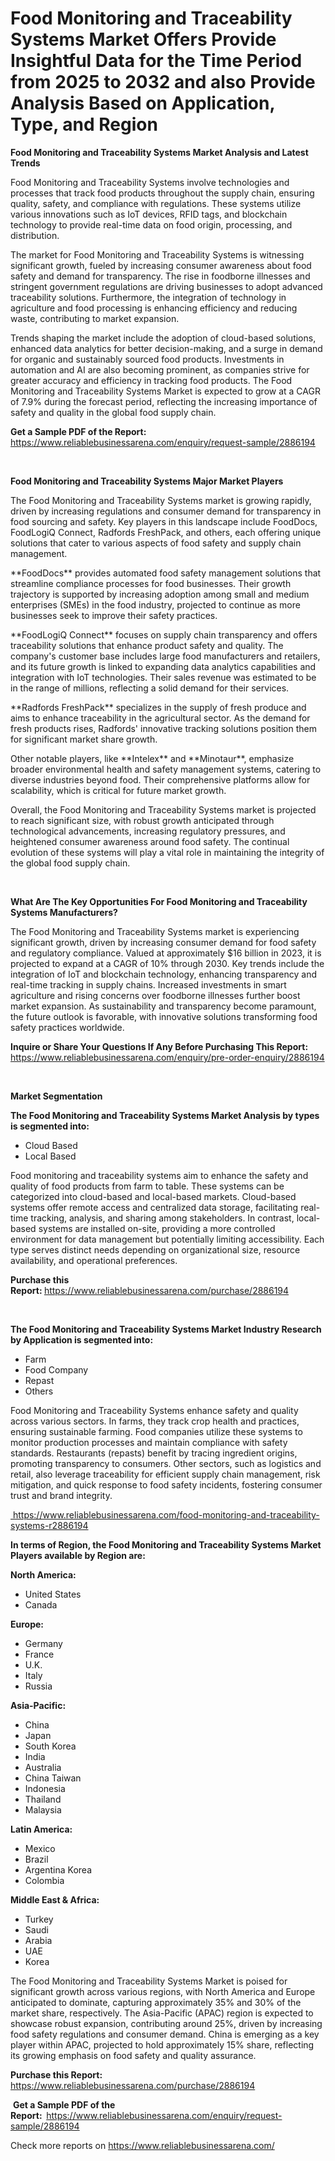 <p><h1>Food Monitoring and Traceability Systems Market Offers Provide Insightful Data for the Time Period from 2025 to 2032 and also Provide Analysis Based on Application, Type, and Region</h1></p><p><strong>Food Monitoring and Traceability Systems Market Analysis and Latest Trends</strong></p>
<p><p>Food Monitoring and Traceability Systems involve technologies and processes that track food products throughout the supply chain, ensuring quality, safety, and compliance with regulations. These systems utilize various innovations such as IoT devices, RFID tags, and blockchain technology to provide real-time data on food origin, processing, and distribution. </p><p>The market for Food Monitoring and Traceability Systems is witnessing significant growth, fueled by increasing consumer awareness about food safety and demand for transparency. The rise in foodborne illnesses and stringent government regulations are driving businesses to adopt advanced traceability solutions. Furthermore, the integration of technology in agriculture and food processing is enhancing efficiency and reducing waste, contributing to market expansion.</p><p>Trends shaping the market include the adoption of cloud-based solutions, enhanced data analytics for better decision-making, and a surge in demand for organic and sustainably sourced food products. Investments in automation and AI are also becoming prominent, as companies strive for greater accuracy and efficiency in tracking food products. The Food Monitoring and Traceability Systems Market is expected to grow at a CAGR of 7.9% during the forecast period, reflecting the increasing importance of safety and quality in the global food supply chain.</p></p>
<p><strong>Get a Sample PDF of the Report:&nbsp;</strong> <a href="https://www.reliablebusinessarena.com/enquiry/request-sample/2886194?utm_campaign=3262&utm_medium=2&utm_source=Github&utm_content=ia&utm_term=13032025&utm_id=food-monitoring-and-traceability-systems">https://www.reliablebusinessarena.com/enquiry/request-sample/2886194</a></p>
<p>&nbsp;</p>
<p><strong>Food Monitoring and Traceability Systems Major Market Players</strong></p>
<p><p>The Food Monitoring and Traceability Systems market is growing rapidly, driven by increasing regulations and consumer demand for transparency in food sourcing and safety. Key players in this landscape include FoodDocs, FoodLogiQ Connect, Radfords FreshPack, and others, each offering unique solutions that cater to various aspects of food safety and supply chain management.</p><p>**FoodDocs** provides automated food safety management solutions that streamline compliance processes for food businesses. Their growth trajectory is supported by increasing adoption among small and medium enterprises (SMEs) in the food industry, projected to continue as more businesses seek to improve their safety practices.</p><p>**FoodLogiQ Connect** focuses on supply chain transparency and offers traceability solutions that enhance product safety and quality. The company's customer base includes large food manufacturers and retailers, and its future growth is linked to expanding data analytics capabilities and integration with IoT technologies. Their sales revenue was estimated to be in the range of millions, reflecting a solid demand for their services.</p><p>**Radfords FreshPack** specializes in the supply of fresh produce and aims to enhance traceability in the agricultural sector. As the demand for fresh products rises, Radfords' innovative tracking solutions position them for significant market share growth.</p><p>Other notable players, like **Intelex** and **Minotaur**, emphasize broader environmental health and safety management systems, catering to diverse industries beyond food. Their comprehensive platforms allow for scalability, which is critical for future market growth.</p><p>Overall, the Food Monitoring and Traceability Systems market is projected to reach significant size, with robust growth anticipated through technological advancements, increasing regulatory pressures, and heightened consumer awareness around food safety. The continual evolution of these systems will play a vital role in maintaining the integrity of the global food supply chain.</p></p>
<p>&nbsp;</p>
<p><strong>What Are The Key Opportunities For Food Monitoring and Traceability Systems Manufacturers?</strong></p>
<p><p>The Food Monitoring and Traceability Systems market is experiencing significant growth, driven by increasing consumer demand for food safety and regulatory compliance. Valued at approximately $16 billion in 2023, it is projected to expand at a CAGR of 10% through 2030. Key trends include the integration of IoT and blockchain technology, enhancing transparency and real-time tracking in supply chains. Increased investments in smart agriculture and rising concerns over foodborne illnesses further boost market expansion. As sustainability and transparency become paramount, the future outlook is favorable, with innovative solutions transforming food safety practices worldwide.</p></p>
<p><strong>Inquire or Share Your Questions If Any Before Purchasing This Report:</strong> <a href="https://www.reliablebusinessarena.com/enquiry/pre-order-enquiry/2886194?utm_campaign=3262&utm_medium=2&utm_source=Github&utm_content=ia&utm_term=13032025&utm_id=food-monitoring-and-traceability-systems">https://www.reliablebusinessarena.com/enquiry/pre-order-enquiry/2886194</a></p>
<p>&nbsp;</p>
<p><strong>Market Segmentation</strong></p>
<p><strong>The Food Monitoring and Traceability Systems Market Analysis by types is segmented into:</strong></p>
<p><ul><li> Cloud Based</li><li>Local Based </li></ul></p>
<p><p>Food monitoring and traceability systems aim to enhance the safety and quality of food products from farm to table. These systems can be categorized into cloud-based and local-based markets. Cloud-based systems offer remote access and centralized data storage, facilitating real-time tracking, analysis, and sharing among stakeholders. In contrast, local-based systems are installed on-site, providing a more controlled environment for data management but potentially limiting accessibility. Each type serves distinct needs depending on organizational size, resource availability, and operational preferences.</p></p>
<p><strong>Purchase this Report:&nbsp;</strong><a href="https://www.reliablebusinessarena.com/purchase/2886194?utm_campaign=3262&utm_medium=2&utm_source=Github&utm_content=ia&utm_term=13032025&utm_id=food-monitoring-and-traceability-systems">https://www.reliablebusinessarena.com/purchase/2886194</a></p>
<p>&nbsp;</p>
<p><strong>The Food Monitoring and Traceability Systems Market Industry Research by Application is segmented into:</strong></p>
<p><ul><li> Farm</li><li>Food Company</li><li>Repast</li><li>Others </li></ul></p>
<p><p>Food Monitoring and Traceability Systems enhance safety and quality across various sectors. In farms, they track crop health and practices, ensuring sustainable farming. Food companies utilize these systems to monitor production processes and maintain compliance with safety standards. Restaurants (repasts) benefit by tracing ingredient origins, promoting transparency to consumers. Other sectors, such as logistics and retail, also leverage traceability for efficient supply chain management, risk mitigation, and quick response to food safety incidents, fostering consumer trust and brand integrity.</p></p>
<p><a href="https://www.reliablebusinessarena.com/food-monitoring-and-traceability-systems-r2886194?utm_campaign=3262&utm_medium=2&utm_source=Github&utm_content=ia&utm_term=13032025&utm_id=food-monitoring-and-traceability-systems">&nbsp;https://www.reliablebusinessarena.com/food-monitoring-and-traceability-systems-r2886194</a></p>
<p><strong>In terms of Region, the Food Monitoring and Traceability Systems Market Players available by Region are:</strong></p>
<p>
    <p> <strong> North America: </strong>
        <ul>
            <li>United States</li>
            <li>Canada</li>
        </ul>
        </p> 
    <p> <strong> Europe: </strong>
        <ul>
            <li>Germany</li>
            <li>France</li>
            <li>U.K.</li>
            <li>Italy</li>
            <li>Russia</li>
        </ul>
        </p> 
    <p> <strong> Asia-Pacific: </strong>
        <ul>
            <li>China</li>
            <li>Japan</li>
            <li>South Korea</li>
            <li>India</li>
            <li>Australia</li>
            <li>China Taiwan</li>
            <li>Indonesia</li>
            <li>Thailand</li>
            <li>Malaysia</li>
        </ul>
        </p> 
    <p> <strong> Latin America: </strong>
        <ul>
            <li>Mexico</li>
            <li>Brazil</li>
            <li>Argentina Korea</li>
            <li>Colombia</li>
        </ul>
        </p> 
    <p> <strong> Middle East & Africa: </strong>
        <ul>
            <li>Turkey</li>
            <li>Saudi</li>
            <li>Arabia</li>
            <li>UAE</li>
            <li>Korea</li>
        </ul>
    </p>
    </p>
<p><p>The Food Monitoring and Traceability Systems Market is poised for significant growth across various regions, with North America and Europe anticipated to dominate, capturing approximately 35% and 30% of the market share, respectively. The Asia-Pacific (APAC) region is expected to showcase robust expansion, contributing around 25%, driven by increasing food safety regulations and consumer demand. China is emerging as a key player within APAC, projected to hold approximately 15% share, reflecting its growing emphasis on food safety and quality assurance.</p></p>
<p><strong>Purchase this Report: </strong><a href="https://www.reliablebusinessarena.com/purchase/2886194?utm_campaign=3262&utm_medium=2&utm_source=Github&utm_content=ia&utm_term=13032025&utm_id=food-monitoring-and-traceability-systems">https://www.reliablebusinessarena.com/purchase/2886194</a></p>
<p>&nbsp;<strong>Get a Sample PDF of the Report:&nbsp;&nbsp;</strong><a href="https://www.reliablebusinessarena.com/enquiry/request-sample/2886194?utm_campaign=3262&utm_medium=2&utm_source=Github&utm_content=ia&utm_term=13032025&utm_id=food-monitoring-and-traceability-systems">https://www.reliablebusinessarena.com/enquiry/request-sample/2886194</a></p>
<p><strong></strong></p>
<p>Check more reports on <a href="https://www.reliablebusinessarena.com/?utm_campaign=3262&utm_medium=2&utm_source=Github&utm_content=ia&utm_term=13032025&utm_id=food-monitoring-and-traceability-systems">https://www.reliablebusinessarena.com/</a></p>